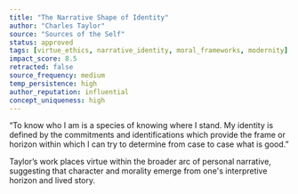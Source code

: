 ```yaml
---
title: "The Narrative Shape of Identity"
author: "Charles Taylor"
source: "Sources of the Self"
status: approved
tags: [virtue_ethics, narrative_identity, moral_frameworks, modernity]
impact_score: 8.5
retracted: false
source_frequency: medium
temp_persistence: high
author_reputation: influential
concept_uniqueness: high
---
```


“To know who I am is a species of knowing where I stand. My identity is defined by the commitments and identifications which provide the frame or horizon within which I can try to determine from case to case what is good.”

Taylor’s work places virtue within the broader arc of personal narrative, suggesting that character and morality emerge from one's interpretive horizon and lived story.